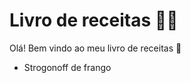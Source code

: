 # Livro de receitas :man_cook:



Olá! Bem vindo ao meu livro de receitas :wave:



-  Strogonoff de frango

  
